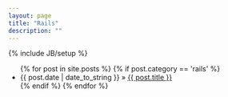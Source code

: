 ```yaml
---
layout: page
title: "Rails"
description: ""
---
```

{% include JB/setup %}

<ul class="posts">
  {% for post in site.posts %}
    {% if post.category == 'rails' %}
      <li><span>{{ post.date | date_to_string }}</span> &raquo; <a href="{{ BASE_PATH }}{{ post.url }}">{{ post.title }}</a></li>
    {% endif %}
  {% endfor %}
</ul>
